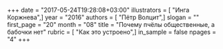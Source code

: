 +++
date = "2017-05-24T19:28:08+03:00"
illustrators = [ "Инга Коржнева",]
year = "2016"
authors = [ "Пётр Волцит",]
slogan = ""
first_page = "20"
month = "08"
title = "Почему пчёлы общественные, а бабочки нет"
rubric = [ "Как это устроено",]
in_sample = false
npages = "4"
+++
